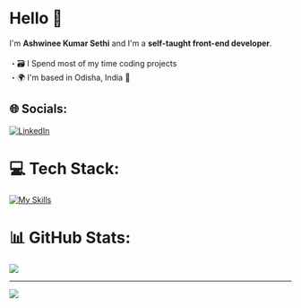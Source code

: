 # Hello 👋
I'm <strong>Ashwinee Kumar Sethi</strong> and I'm a <strong>self-taught front-end developer</strong>.<br><br>・🗃️ I Spend most of my time coding projects<br>・🌍 I'm based in Odisha, India 📍


## 🌐 Socials:
[![LinkedIn](https://img.shields.io/badge/LinkedIn-%230077B5.svg?logo=linkedin&logoColor=white)](https://linkedin.com/in/https://www.linkedin.com/in/ashwinee-kumar-sethi-5b2004278) 

# 💻 Tech Stack:
[![My Skills](https://skillicons.dev/icons?i=html,css,javascript,tailwindcss,react,scss)](https://skillicons.dev)
# 📊 GitHub Stats:
![](https://github-readme-stats.vercel.app/api/top-langs/?username=Ashwinee111&theme=dark&hide_border=false&include_all_commits=true&count_private=false&layout=compact)

---
[![](https://visitcount.itsvg.in/api?id=Ashwinee111&icon=0&color=0)](https://visitcount.itsvg.in)

<!-- Proudly created with GPRM ( https://gprm.itsvg.in ) -->
